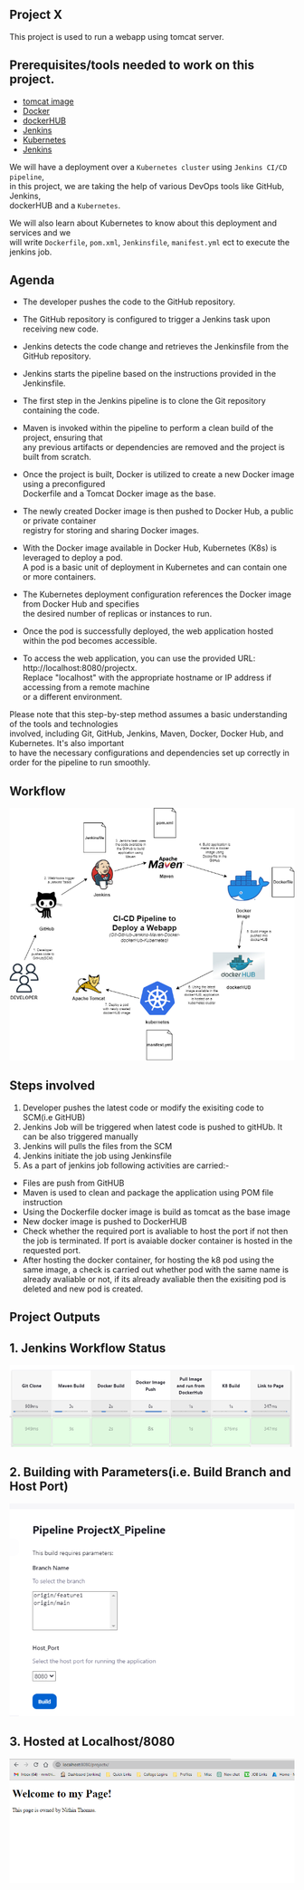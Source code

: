 ## Project X

This project is used to run a webapp using tomcat server.

## Prerequisites/tools needed to work on this project. 
 
- [tomcat image](https://hub.docker.com/_/tomcat)
- [Docker](https://docs.docker.com/get-started/overview/)
- [dockerHUB](https://www.docker.com/products/docker-hub/)
- [Jenkins](https://www.jenkins.io/doc/tutorials/)
- [Kubernetes](https://github.com/Krishnamohan-Yerrabilli/Kubernetes-hands-on)
- [Jenkins](https://www.jenkins.io/doc/tutorials/)

We will have a deployment over a `Kubernetes cluster` using `Jenkins CI/CD pipeline`,  <br>
in this project, we are taking the help of various DevOps tools like GitHub, Jenkins, <br>
dockerHUB and a `Kubernetes`.

We will also learn about Kubernetes to know about this deployment and services and we  <br>
will write `Dockerfile`, `pom.xml`, `Jenkinsfile`, `manifest.yml` ect to execute the jenkins job.

## Agenda 

- The developer pushes the code to the GitHub repository.

- The GitHub repository is configured to trigger a Jenkins task upon receiving new code.

- Jenkins detects the code change and retrieves the Jenkinsfile from the GitHub repository.

- Jenkins starts the pipeline based on the instructions provided in the Jenkinsfile.

- The first step in the Jenkins pipeline is to clone the Git repository containing the code.

- Maven is invoked within the pipeline to perform a clean build of the project, ensuring that <br>
any previous artifacts or dependencies are removed and the project is built from scratch.

- Once the project is built, Docker is utilized to create a new Docker image using a preconfigured <br>
Dockerfile and a Tomcat Docker image as the base.

- The newly created Docker image is then pushed to Docker Hub, a public or private container <br>
registry for storing and sharing Docker images.

- With the Docker image available in Docker Hub, Kubernetes (K8s) is leveraged to deploy a pod.<br>
A pod is a basic unit of deployment in Kubernetes and can contain one or more containers.

- The Kubernetes deployment configuration references the Docker image from Docker Hub and specifies <br>
the desired number of replicas or instances to run.

- Once the pod is successfully deployed, the web application hosted within the pod becomes accessible.

- To access the web application, you can use the provided URL: http://localhost:8080/projectx. <br>
Replace "localhost" with the appropriate hostname or IP address if accessing from a remote machine<br>
or a different environment.

Please note that this step-by-step method assumes a basic understanding of the tools and technologies<br>
involved, including Git, GitHub, Jenkins, Maven, Docker, Docker Hub, and Kubernetes. It's also important <br>
to have the necessary configurations and dependencies set up correctly in order for the pipeline to run smoothly.

## Workflow

![Work Flow](Pictures/webapp.drawio.png)

## Steps involved
1. Developer pushes the latest code or modify the exisiting code to SCM(i.e GitHUB)
2. Jenkins Job will be triggered when latest code is pushed to gitHUb. It can be also triggered manually
3. Jenkins will pulls the files from the SCM
4. Jenkins initiate the job using Jenkinsfile
5. As a part of jenkins job following activities are carried:-
  - Files are push from GitHUB
  - Maven is used to clean and package the application using POM file instruction
  - Using the Dockerfile docker image is build as tomcat as the base image
  - New docker image is pushed to DockerHUB
  - Check whether the required port is avaliable to host the port if not then the job is terminated. If port is avaiable docker container is hosted in the requested port.
  - After hosting the docker container, for hosting the k8 pod using the same image, a check is carried out whether pod with the same name is already avaliable or not, if its already avaliable then the exisiting pod is deleted and new pod is created.

## Project Outputs

## 1. Jenkins Workflow Status

![Jenkins Steps](Pictures/Jenkins_Workflow.png)

## 2. Building with Parameters(i.e. Build Branch and Host Port)

![BuildParameters](Pictures/build_paramters.png)

## 3. Hosted at Localhost/8080

![Jenkins Steps](Pictures/webpage.png)
